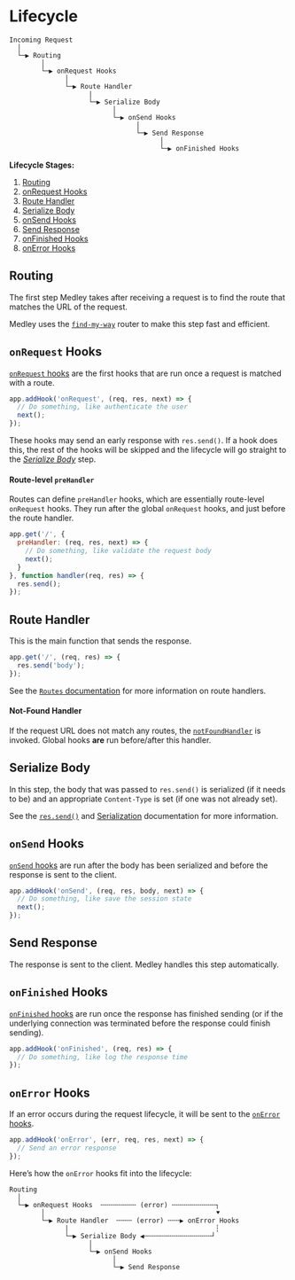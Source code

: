 # Lifecycle

```
Incoming Request
  │
  └─▶ Routing
        │
        └─▶ onRequest Hooks
              │
              └─▶ Route Handler
                    |
                    └─▶ Serialize Body
                          │
                          └─▶ onSend Hooks
                                │
                                └─▶ Send Response
                                      │
                                      └─▶ onFinished Hooks
```

**Lifecycle Stages:**

1. [Routing](#routing)
1. [onRequest Hooks](#onrequest-hooks)
1. [Route Handler](#route-handler)
1. [Serialize Body](#serialize-body)
1. [onSend Hooks](#onsend-hooks)
1. [Send Response](#send-response)
1. [onFinished Hooks](#onfinished-hooks)
1. [onError Hooks](#onerror-hooks)

## Routing

The first step Medley takes after receiving a request is to find the route that matches the URL of the request.

Medley uses the [`find-my-way`](https://www.npmjs.com/package/find-my-way) router to make this step fast and efficient.

## `onRequest` Hooks

[`onRequest` hooks](Hooks.md#onRequest-hook) are the first hooks that are run once a request is matched with a route.

```js
app.addHook('onRequest', (req, res, next) => {
  // Do something, like authenticate the user
  next();
});
```

These hooks may send an early response with `res.send()`. If a hook does this, the rest of the hooks will be skipped and the lifecycle will go straight to the [*Serialize Body*](#serialize-body) step.

#### Route-level `preHandler`

Routes can define `preHandler` hooks, which are essentially route-level `onRequest` hooks.
They run after the global `onRequest` hooks, and just before the route handler.

```js
app.get('/', {
  preHandler: (req, res, next) => {
    // Do something, like validate the request body
    next();
  }
}, function handler(req, res) => {
  res.send();
});
```

## Route Handler

This is the main function that sends the response.

```js
app.get('/', (req, res) => {
  res.send('body');
});
```

See the [`Routes` documentation](Routes.md) for more information on route handlers.

#### Not-Found Handler

If the request URL does not match any routes, the [`notFoundHandler`](Medley.md#notfoundhandler) is invoked. Global hooks **are** run before/after this handler.

## Serialize Body

In this step, the body that was passed to `res.send()` is serialized (if it needs to be) and an appropriate `Content-Type` is set (if one was not already set).

See the [`res.send()`](Response.md#send) and [Serialization](Serialization.md) documentation for more information.

## `onSend` Hooks

[`onSend` hooks](Hooks.md#onSend-hook) are run after the body has been serialized and before the response is sent to the client.

```js
app.addHook('onSend', (req, res, body, next) => {
  // Do something, like save the session state
  next();
});
```

## Send Response

The response is sent to the client. Medley handles this step automatically.

## `onFinished` Hooks

[`onFinished` hooks](Hooks.md#onFinished-hook) are run once the response has finished sending
(or if the underlying connection was terminated before the response could finish sending).

```js
app.addHook('onFinished', (req, res) => {
  // Do something, like log the response time
});
```

## `onError` Hooks

If an error occurs during the request lifecycle, it will be sent to the [`onError` hooks](Hooks.md#onError-hook).

```js
app.addHook('onError', (err, req, res, next) => {
  // Send an error response
});
```

Here’s how the `onError` hooks fit into the lifecycle:

```
Routing
  │
  └─▶ onRequest Hooks  ╌╌╌╌╌╌╌╌╌ (error) ╌╌╌╌╌╌╌╌╌╌╌┐
        │                                           ⯆
        └─▶ Route Handler  ╌╌╌╌ (error) ╌╌╌▶ onError Hooks
              |                                     ┆
              └─▶ Serialize Body ◀╌╌╌╌╌╌╌╌╌╌╌╌╌╌╌╌╌┘
                    │
                    └─▶ onSend Hooks
                          │
                          └─▶ Send Response
```
